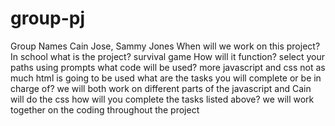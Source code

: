 # group-pj
<!-- 
   http://meyerweb.com/eric/tools/css/reset/ 
   v2.0 | 20110126
   License: none (public domain) -->

<!-- https://sebhastian.com/javascript-create-button/ -->

   Group Names
Cain Jose, Sammy Jones
   When will we work on this project?
In school
   what is the project?
survival game
   How will it function?
select your paths using prompts
   what code will be used?
more javascript and css not as much html is going to be used
   what are the tasks you will complete or be in charge of?
we will both work on different parts of the javascript and Cain will do the css
   how will you complete the tasks listed above?
we will work together on the coding throughout the project